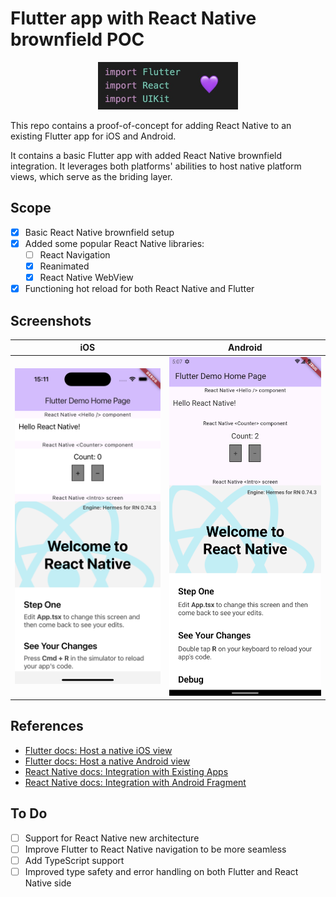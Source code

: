 # Flutter app with React Native brownfield POC

<p align="center">
  <img src="https://raw.githubusercontent.com/callstack/flutter-brownfield/main/docs/images/flutter-react-love.jpg" alt="Flutter + React = Love" width="224" height="76" />
</p>
    
This repo contains a proof-of-concept for adding React Native to an existing Flutter app for iOS and Android.

It contains a basic Flutter app with added React Native brownfield integration. It leverages both platforms' abilities to host native platform views, which serve as the briding layer. 

## Scope

- [x] Basic React Native brownfield setup
- [x] Added some popular React Native libraries:
  - [ ] React Navigation
  - [x] Reanimated
  - [x] React Native WebView
- [x] Functioning hot reload for both React Native and Flutter

## Screenshots

|                                                           iOS                                                            |                                                           Android                                                            |
| :----------------------------------------------------------------------------------------------------------------------: | :--------------------------------------------------------------------------------------------------------------------------: |
| <img src="https://raw.githubusercontent.com/callstack/flutter-brownfield/main/docs/images/flutter-brownfield-ios.png" /> | <img src="https://raw.githubusercontent.com/callstack/flutter-brownfield/main/docs/images/flutter-brownfield-android.png" /> |

## References

- [Flutter docs: Host a native iOS view](https://docs.flutter.dev/platform-integration/ios/platform-views)
- [Flutter docs: Host a native Android view](https://docs.flutter.dev/platform-integration/android/platform-views)
- [React Native docs: Integration with Existing Apps](https://reactnative.dev/docs/integration-with-existing-apps)
- [React Native docs: Integration with Android Fragment](https://reactnative.dev/docs/integration-with-android-fragment)

## To Do

- [ ] Support for React Native new architecture
- [ ] Improve Flutter to React Native navigation to be more seamless
- [ ] Add TypeScript support
- [ ] Improved type safety and error handling on both Flutter and React Native side
